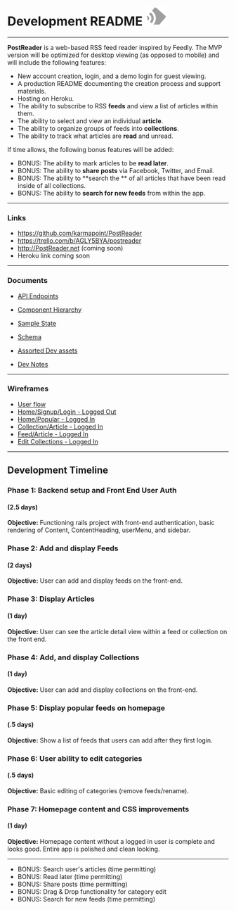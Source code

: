 # Development README  ![alt text](https://github.com/karmapoint/PostReader/blob/master/docs/dev_assets/content_header_logo.png?raw=true "PostReader logo")
---


**PostReader** is a web-based RSS feed reader inspired by Feedly. The MVP version will be optimized for desktop viewing (as opposed to mobile) and will include the following features:

* New account creation, login, and a demo login for guest viewing.
* A production README documenting the creation process and support materials.
* Hosting on Heroku.
* The ability to subscribe to RSS **feeds** and view a list of articles within them.
* The ability to select and view an individual **article**.
* The ability to organize groups of feeds into **collections**.
* The ability to track what articles are **read** and unread.

If time allows, the following bonus features will be added:
* BONUS: The ability to mark articles to be **read later**.
* BONUS: The ability to **share posts** via Facebook, Twitter, and Email.
* BONUS: The ability to **search the ** of all articles that have been read inside of all collections.
* BONUS: The ability to **search for new feeds** from within the app.

---
### Links
* https://github.com/karmapoint/PostReader
* https://trello.com/b/AGLY5BYA/postreader
* http://PostReader.net (coming soon)
* Heroku link coming soon

---
### Documents
* [API  Endpoints](https://github.com/karmapoint/PostReader/blob/master/docs/api-endpoints.md )
* [Component Hierarchy](https://github.com/karmapoint/PostReader/blob/master/docs/component-hierarchy.md)
* [Sample State](https://github.com/karmapoint/PostReader/blob/master/docs/sample-state.md)
* [Schema](https://github.com/karmapoint/PostReader/blob/master/docs/schema.md)

* [Assorted Dev assets](https://github.com/karmapoint/PostReader/tree/master/docs/dev_assets)
* [Dev Notes](https://github.com/karmapoint/PostReader/blob/master/docs/dev_notes.md)

---
### Wireframes
* [User flow](https://github.com/karmapoint/PostReader/blob/master/docs/wireframes/PostReader_User_flow.png)
* [Home/Signup/Login - Logged Out](https://github.com/karmapoint/PostReader/blob/master/docs/wireframes/PostReader%20Wireframe%20Home%252FLogin%252FSignup%20-%20Logged%20out.png)
* [Home/Popular - Logged In](https://github.com/karmapoint/PostReader/blob/master/docs/wireframes/PostReader%20Wireframe%20Home%252FPopular%20-%20Logged%20in.png)
* [Collection/Article - Logged In](https://github.com/karmapoint/PostReader/blob/master/docs/wireframes/PostReader%20Wireframe%20Collection%252FArticle%20-%20Logged%20in.png)
* [Feed/Article - Logged In](https://github.com/karmapoint/PostReader/blob/master/docs/wireframes/PostReader%20Wireframe%20Feed%252FArticle%20-%20Logged%20in.png)
* [Edit Collections - Logged In](https://github.com/karmapoint/PostReader/blob/master/docs/wireframes/PostReader%20Wireframe%20Edit%20Collections%20-%20Logged%20in.png)

---
## Development Timeline

### Phase 1: Backend setup and Front End User Auth
#### (2.5 days)
**Objective:** Functioning rails project with front-end authentication, basic rendering of Content, ContentHeading, userMenu, and sidebar.

### Phase 2: Add and display Feeds
#### (2 days)
**Objective:** User can add and display feeds on the front-end.

### Phase 3: Display Articles  
#### (1 day)
**Objective:** User can see the article detail view within a feed or collection on the front end.

### Phase 4: Add, and display Collections
#### (1 day)
**Objective:** User can add and display collections on the front-end.

### Phase 5: Display popular feeds on homepage
#### (.5 days)
**Objective:** Show a list of feeds that users can add after they first login.

### Phase 6: User ability to edit categories
#### (.5 days)
**Objective:** Basic editing of categories (remove feeds/rename).

### Phase 7: Homepage content and CSS improvements
#### (1 day)
**Objective:** Homepage content without a logged in user is complete and looks good. Entire app is polished and clean looking.

---

* BONUS: Search user's articles (time permitting)
* BONUS: Read later (time permitting)
* BONUS: Share posts (time permitting)
* BONUS: Drag & Drop functionality for category edit
* BONUS: Search for new feeds (time permitting)
